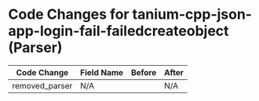 # Code Changes for tanium-cpp-json-app-login-fail-failedcreateobject (Parser)

| Code Change | Field Name | Before | After |
|-------------|------------|--------|-------|
| removed_parser | N/A |  | N/A |